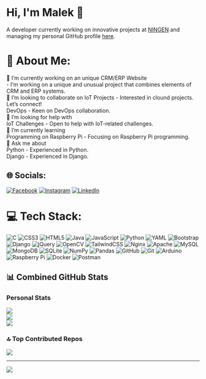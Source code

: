 # Hi, I'm Malek 👋
A developer currently working on innovative projects at [NINGEN](https://github.com/malek-ningen) and managing my personal GitHub profile [here](https://github.com/Malek59).

# 💫 About Me:
🔭 I’m currently working on an unique CRM/ERP Website <br> - I'm working on a unique and unusual project that combines elements of CRM and ERP systems.<br>👯 I’m looking to collaborate on IoT Projects - Interested in clound projects. Let’s connect!<br>DevOps - Keen on DevOps collaboration.<br>🤝 I’m looking for help with<br>IoT Challenges - Open to help with IoT-related challenges.<br>🌱 I’m currently learning<br>Programming on Raspberry Pi - Focusing on Raspberry Pi programming.<br>💬 Ask me about<br>Python - Experienced in Python.<br>Django - Experienced in Django.

## 🌐 Socials:
[![Facebook](https://img.shields.io/badge/Facebook-%231877F2.svg?logo=Facebook&logoColor=white)](https://facebook.com/malek.kharoubi.59) [![Instagram](https://img.shields.io/badge/Instagram-%23E4405F.svg?logo=Instagram&logoColor=white)](https://instagram.com/malek_kharoubi7) [![LinkedIn](https://img.shields.io/badge/LinkedIn-%230077B5.svg?logo=linkedin&logoColor=white)](https://linkedin.com/in/kharroubi-malek-b7bb04281) 

# 💻 Tech Stack:
![C](https://img.shields.io/badge/c-%2300599C.svg?style=flat&logo=c&logoColor=white) ![CSS3](https://img.shields.io/badge/css3-%231572B6.svg?style=flat&logo=css3&logoColor=white) ![HTML5](https://img.shields.io/badge/html5-%23E34F26.svg?style=flat&logo=html5&logoColor=white) ![Java](https://img.shields.io/badge/java-%23ED8B00.svg?style=flat&logo=openjdk&logoColor=white) ![JavaScript](https://img.shields.io/badge/javascript-%23323330.svg?style=flat&logo=javascript&logoColor=%23F7DF1E) ![Python](https://img.shields.io/badge/python-3670A0?style=flat&logo=python&logoColor=ffdd54) ![YAML](https://img.shields.io/badge/yaml-%23ffffff.svg?style=flat&logo=yaml&logoColor=151515) ![Bootstrap](https://img.shields.io/badge/bootstrap-%238511FA.svg?style=flat&logo=bootstrap&logoColor=white) ![Django](https://img.shields.io/badge/django-%23092E20.svg?style=flat&logo=django&logoColor=white) ![jQuery](https://img.shields.io/badge/jquery-%230769AD.svg?style=flat&logo=jquery&logoColor=white) ![OpenCV](https://img.shields.io/badge/opencv-%23white.svg?style=flat&logo=opencv&logoColor=white) ![TailwindCSS](https://img.shields.io/badge/tailwindcss-%2338B2AC.svg?style=flat&logo=tailwind-css&logoColor=white) ![Nginx](https://img.shields.io/badge/nginx-%23009639.svg?style=flat&logo=nginx&logoColor=white) ![Apache](https://img.shields.io/badge/apache-%23D42029.svg?style=flat&logo=apache&logoColor=white) ![MySQL](https://img.shields.io/badge/mysql-4479A1.svg?style=flat&logo=mysql&logoColor=white) ![MongoDB](https://img.shields.io/badge/MongoDB-%234ea94b.svg?style=flat&logo=mongodb&logoColor=white) ![SQLite](https://img.shields.io/badge/sqlite-%2307405e.svg?style=flat&logo=sqlite&logoColor=white) ![NumPy](https://img.shields.io/badge/numpy-%23013243.svg?style=flat&logo=numpy&logoColor=white) ![Pandas](https://img.shields.io/badge/pandas-%23150458.svg?style=flat&logo=pandas&logoColor=white) ![GitHub](https://img.shields.io/badge/github-%23121011.svg?style=flat&logo=github&logoColor=white) ![Git](https://img.shields.io/badge/git-%23F05033.svg?style=flat&logo=git&logoColor=white) ![Arduino](https://img.shields.io/badge/-Arduino-00979D?style=flat&logo=Arduino&logoColor=white) ![Raspberry Pi](https://img.shields.io/badge/-RaspberryPi-C51A4A?style=flat&logo=Raspberry-Pi) ![Docker](https://img.shields.io/badge/docker-%230db7ed.svg?style=flat&logo=docker&logoColor=white) ![Postman](https://img.shields.io/badge/Postman-FF6C37?style=flat&logo=postman&logoColor=white)

## 📊 Combined GitHub Stats

### Personal Stats
![](https://github-readme-stats.vercel.app/api?username=Malek59&theme=vue-dark&hide_border=false&include_all_commits=false&count_private=true)<br/>
![](https://github-readme-streak-stats.herokuapp.com/?user=Malek59&theme=vue-dark&hide_border=false)<br/>
![](https://github-readme-stats.vercel.app/api/top-langs/?username=Malek59&theme=vue-dark&hide_border=false&include_all_commits=true&count_private=true&layout=compact)

### 🔝 Top Contributed Repos
![](https://github-contributor-stats.vercel.app/api?username=Malek59&limit=5&theme=dark&combine_all_yearly_contributions=true)

--- 
[![](https://visitcount.itsvg.in/api?id=Malek59&icon=3&color=1)](https://visitcount.itsvg.in)
